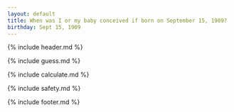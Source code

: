 ```yaml
---
layout: default
title: When was I or my baby conceived if born on September 15, 1909?
birthday: Sept 15, 1909
---
```


{% include header.md %}

{% include guess.md %}

{% include calculate.md %}

{% include safety.md %}

{% include footer.md %}



